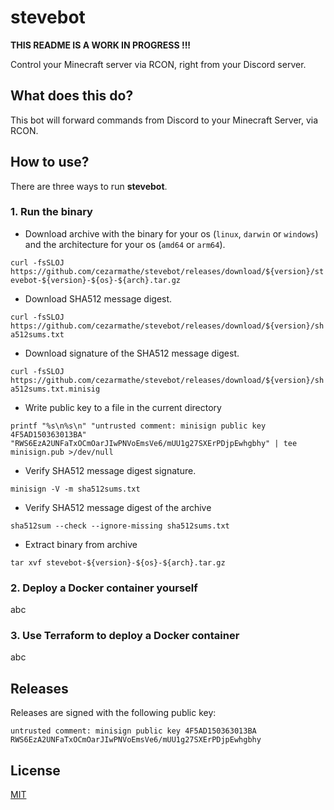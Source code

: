 # stevebot

**THIS README IS A WORK IN PROGRESS !!!**

Control your Minecraft server via RCON, right from your Discord server.

## What does this do?

This bot will forward commands from Discord to your Minecraft Server, via RCON.

## How to use?

There are three ways to run **stevebot**.

### 1. Run the binary

- Download archive with the binary for your os (`linux`, `darwin` or `windows`)
and the architecture for your os (`amd64` or `arm64`).

`curl -fsSLOJ https://github.com/cezarmathe/stevebot/releases/download/${version}/stevebot-${version}-${os}-${arch}.tar.gz`

- Download SHA512 message digest.

`curl -fsSLOJ https://github.com/cezarmathe/stevebot/releases/download/${version}/sha512sums.txt`

- Download signature of the SHA512 message digest.

`curl -fsSLOJ https://github.com/cezarmathe/stevebot/releases/download/${version}/sha512sums.txt.minisig`

- Write public key to a file in the current directory

`printf "%s\n%s\n" "untrusted comment: minisign public key 4F5AD150363013BA" "RWS6EzA2UNFaTxOCmOarJIwPNVoEmsVe6/mUU1g27SXErPDjpEwhgbhy" | tee minisign.pub >/dev/null`

- Verify SHA512 message digest signature.

`minisign -V -m sha512sums.txt`

- Verify SHA512 message digest of the archive

`sha512sum --check --ignore-missing sha512sums.txt`

- Extract binary from archive

`tar xvf stevebot-${version}-${os}-${arch}.tar.gz`

### 2. Deploy a Docker container yourself

abc

### 3. Use Terraform to deploy a Docker container

abc

## Releases

Releases are signed with the following public key:

```
untrusted comment: minisign public key 4F5AD150363013BA
RWS6EzA2UNFaTxOCmOarJIwPNVoEmsVe6/mUU1g27SXErPDjpEwhgbhy
```

## License

[MIT]

[MIT]: /LICENSE
